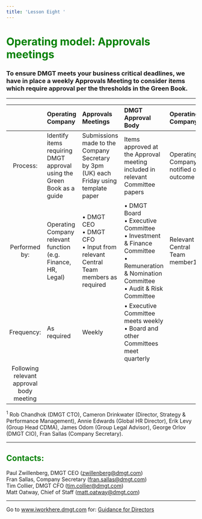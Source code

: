 ```yaml
---
title: 'Lesson Eight '
---
```

<font color="green"><H1>Operating model: Approvals meetings</h1></font>

### To ensure DMGT meets your business critical deadlines, we have in place a weekly Approvals Meeting to consider items which require approval per the thresholds in the Green Book.

***


|         | Operating Company    | Approvals Meetings  | DMGT Approval Body | Operating Company|
| :-------------: |:-------------| :-----| :-----|:-----|
| Process:      | Identify items requiring DMGT approval using the Green Book as a guide | Submissions made to the Company Secretary by 3pm (UK) each Friday using template paper |Items approved at the Approval meeting included in relevant Committee papers | Operating Company notified of outcome 
| Performed by:      | Operating Company relevant function (e.g. Finance, HR, Legal)      |   • DMGT CEO <br>• DMGT CFO <br> • Input from relevant Central Team members as required | • DMGT Board <br> • Executive Committee <br> • Investment & Finance Committee <br> • Remuneration & Nomination Committee <br> • Audit & Risk Committee| Relevant Central Team member1
| Frequency: | As required      |    Weekly | • Executive Committee meets weekly <br> • Board and other Committees meet quarterly| Following relevant approval body meeting |


<sup>1</sup> Rob Chandhok (DMGT CTO), Cameron Drinkwater (Director, Strategy & Performance Management), Annie Edwards (Global HR Director), Erik Levy (Group Head CDMA), James Odom (Group Legal Advisor), George Orlov (DMGT CIO), Fran Sallas (Company Secretary).


- - -
<font color="green"><H2>Contacts: </h2></font>
Paul Zwillenberg, DMGT CEO (<zwillenberg@dmgt.com>)
<br>
Fran Sallas, Company Secretary (<fran.sallas@dmgt.com>)
<br>
Tim Collier, DMGT CFO (<tim.collier@dmgt.com>)
<br>
Matt Oatway, Chief of Staff (<matt.oatway@dmgt.com>)
***
Go to www.iworkhere.dmgt.com for:
[Guidance for Directors](https://www.iworkhere.dmgt.com/member/login?destination=node/39%3Fpolicy_type%3D63 "Guidance for Directors")

